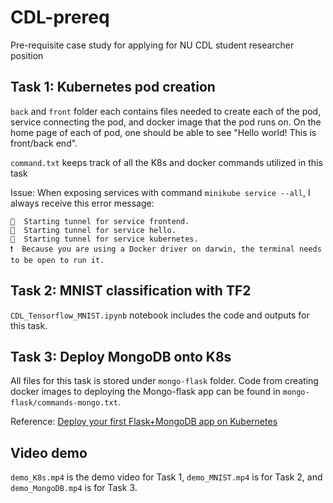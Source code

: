 # CDL-prereq
Pre-requisite case study for applying for NU CDL student researcher position

## Task 1: Kubernetes pod creation

`back` and `front` folder each contains files needed to create each of the pod, service connecting the pod, and docker image that the pod runs on. On the home page of each of pod, one should be able to see "Hello world! This is front/back end".

`command.txt` keeps track of all the K8s and docker commands utilized in this task

Issue: When exposing services with command `minikube service --all`, I always receive this error message:

```
🏃  Starting tunnel for service frontend.
🏃  Starting tunnel for service hello.
🏃  Starting tunnel for service kubernetes.
❗  Because you are using a Docker driver on darwin, the terminal needs to be open to run it.
```

## Task 2: MNIST classification with TF2

`CDL_Tensorflow_MNIST.ipynb` notebook includes the code and outputs for this task.

## Task 3: Deploy MongoDB onto K8s

All files for this task is stored under `mongo-flask` folder. Code from creating docker images to deploying the Mongo-flask app can be found in `mongo-flask/commands-mongo.txt`. 

Reference: [Deploy your first Flask+MongoDB app on Kubernetes](https://levelup.gitconnected.com/deploy-your-first-flask-mongodb-app-on-kubernetes-8f5a33fa43b4)


## Video demo

`demo_K8s.mp4` is the demo video for Task 1, `demo_MNIST.mp4` is for Task 2, and `demo_MongoDB.mp4` is for Task 3.

